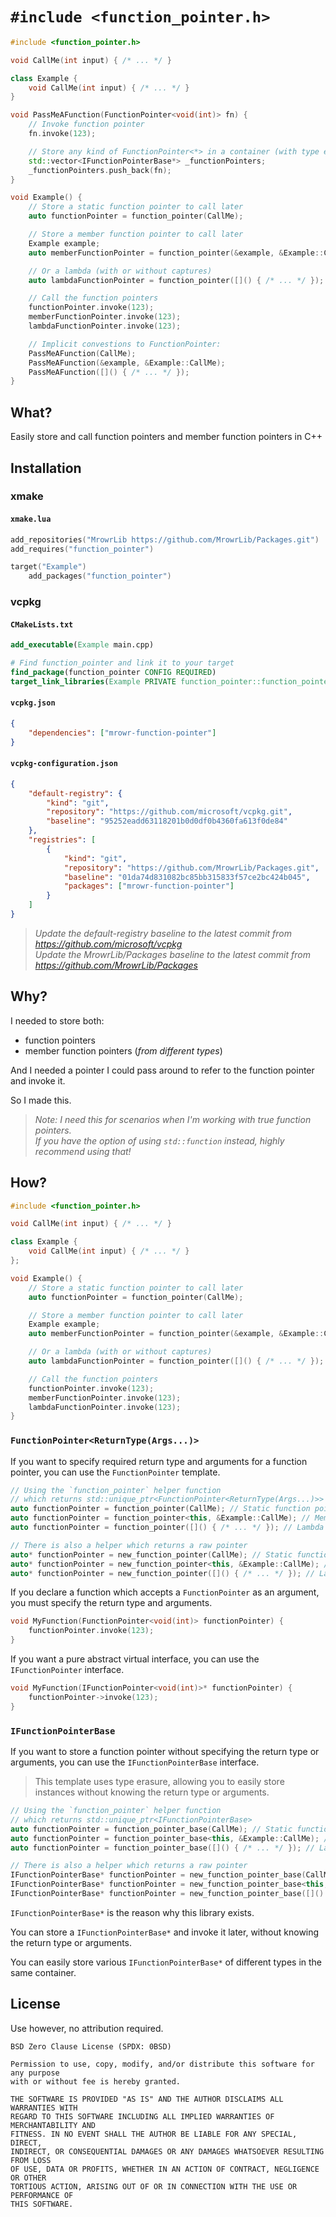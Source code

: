 # `#include <function_pointer.h>`

```cpp
#include <function_pointer.h>

void CallMe(int input) { /* ... */ }

class Example {
    void CallMe(int input) { /* ... */ }    
}

void PassMeAFunction(FunctionPointer<void(int)> fn) {
    // Invoke function pointer
    fn.invoke(123);

    // Store any kind of FunctionPointer<*> in a container (with type erasure)
    std::vector<IFunctionPointerBase*> _functionPointers;
    _functionPointers.push_back(fn);
}

void Example() {
    // Store a static function pointer to call later
    auto functionPointer = function_pointer(CallMe);

    // Store a member function pointer to call later
    Example example;
    auto memberFunctionPointer = function_pointer(&example, &Example::CallMe);

    // Or a lambda (with or without captures)
    auto lambdaFunctionPointer = function_pointer([]() { /* ... */ });

    // Call the function pointers
    functionPointer.invoke(123);
    memberFunctionPointer.invoke(123);
    lambdaFunctionPointer.invoke(123);

    // Implicit convestions to FunctionPointer:
    PassMeAFunction(CallMe);
    PassMeAFunction(&example, &Example::CallMe);
    PassMeAFunction([]() { /* ... */ });
}
```

## What?

Easily store and call function pointers and member function pointers in C++

## Installation

### xmake

#### `xmake.lua`

```lua
add_repositories("MrowrLib https://github.com/MrowrLib/Packages.git")
add_requires("function_pointer")

target("Example")
    add_packages("function_pointer")
```

### vcpkg

#### `CMakeLists.txt`

```cmake
add_executable(Example main.cpp)

# Find function_pointer and link it to your target
find_package(function_pointer CONFIG REQUIRED)
target_link_libraries(Example PRIVATE function_pointer::function_pointer)
```

#### `vcpkg.json`

```json
{
    "dependencies": ["mrowr-function-pointer"]
}
```

#### `vcpkg-configuration.json`

```json
{
    "default-registry": {
        "kind": "git",
        "repository": "https://github.com/microsoft/vcpkg.git",
        "baseline": "95252eadd63118201b0d0df0b4360fa613f0de84"
    },
    "registries": [
        {
            "kind": "git",
            "repository": "https://github.com/MrowrLib/Packages.git",
            "baseline": "01da74d831082bc85bb315833f57ce2bc424b045",
            "packages": ["mrowr-function-pointer"]
        }
    ]
}
```

> _Update the default-registry baseline to the latest commit from https://github.com/microsoft/vcpkg_  
> _Update the MrowrLib/Packages baseline to the latest commit from https://github.com/MrowrLib/Packages_

## Why?

I needed to store both:
- function pointers
- member function pointers (_from different types_)

And I needed a pointer I could pass around to refer to the function pointer and invoke it.

So I made this.

> _Note: I need this for scenarios when I'm working with true function pointers._  
> _If you have the option of using `std::function` instead, highly recommend using that!_

## How?

```cpp
#include <function_pointer.h>

void CallMe(int input) { /* ... */ }

class Example {
    void CallMe(int input) { /* ... */ }    
};

void Example() {
    // Store a static function pointer to call later
    auto functionPointer = function_pointer(CallMe);

    // Store a member function pointer to call later
    Example example;
    auto memberFunctionPointer = function_pointer(&example, &Example::CallMe);

    // Or a lambda (with or without captures)
    auto lambdaFunctionPointer = function_pointer([]() { /* ... */ });

    // Call the function pointers
    functionPointer.invoke(123);
    memberFunctionPointer.invoke(123);
    lambdaFunctionPointer.invoke(123);
}
```

### `FunctionPointer<ReturnType(Args...)>`

If you want to specify required return type and arguments for a function pointer, you can use the `FunctionPointer` template.

```cpp
// Using the `function_pointer` helper function
// which returns std::unique_ptr<FunctionPointer<ReturnType(Args...)>>
auto functionPointer = function_pointer(CallMe); // Static function pointer
auto functionPointer = function_pointer<this, &Example::CallMe); // Member function pointer
auto functionPointer = function_pointer([]() { /* ... */ }); // Lambda or std::function

// There is also a helper which returns a raw pointer
auto* functionPointer = new_function_pointer(CallMe); // Static function pointer
auto* functionPointer = new_function_pointer<this, &Example::CallMe); // Member function pointer
auto* functionPointer = new_function_pointer([]() { /* ... */ }); // Lambda or std::function
```

If you declare a function which accepts a `FunctionPointer` as an argument, you must specify the return type and arguments.

```cpp
void MyFunction(FunctionPointer<void(int)> functionPointer) {
    functionPointer.invoke(123);
}
```

If you want a pure abstract virtual interface, you can use the `IFunctionPointer` interface.

```cpp
void MyFunction(IFunctionPointer<void(int)>* functionPointer) {
    functionPointer->invoke(123);
}
```

### `IFunctionPointerBase`

If you want to store a function pointer without specifying the return type or arguments, you can use the `IFunctionPointerBase` interface.

> This template uses type erasure, allowing you to easily store instances without knowing the return type or arguments.

```cpp
// Using the `function_pointer` helper function
// which returns std::unique_ptr<IFunctionPointerBase>
auto functionPointer = function_pointer_base(CallMe); // Static function pointer
auto functionPointer = function_pointer_base<this, &Example::CallMe); // Member function pointer
auto functionPointer = function_pointer_base([]() { /* ... */ }); // Lambda or std::function

// There is also a helper which returns a raw pointer
IFunctionPointerBase* functionPointer = new_function_pointer_base(CallMe); // Static function pointer
IFunctionPointerBase* functionPointer = new_function_pointer_base<this, &Example::CallMe); // Member function pointer
IFunctionPointerBase* functionPointer = new_function_pointer_base([]() { /* ... */ }); // Lambda or std::function
```

`IFunctionPointerBase*` is the reason why this library exists.

You can store a `IFunctionPointerBase*` and invoke it later, without knowing the return type or arguments.

You can easily store various `IFunctionPointerBase*` of different types in the same container.

## License

Use however, no attribution required.

```
BSD Zero Clause License (SPDX: 0BSD)

Permission to use, copy, modify, and/or distribute this software for any purpose
with or without fee is hereby granted.

THE SOFTWARE IS PROVIDED "AS IS" AND THE AUTHOR DISCLAIMS ALL WARRANTIES WITH
REGARD TO THIS SOFTWARE INCLUDING ALL IMPLIED WARRANTIES OF MERCHANTABILITY AND
FITNESS. IN NO EVENT SHALL THE AUTHOR BE LIABLE FOR ANY SPECIAL, DIRECT,
INDIRECT, OR CONSEQUENTIAL DAMAGES OR ANY DAMAGES WHATSOEVER RESULTING FROM LOSS
OF USE, DATA OR PROFITS, WHETHER IN AN ACTION OF CONTRACT, NEGLIGENCE OR OTHER
TORTIOUS ACTION, ARISING OUT OF OR IN CONNECTION WITH THE USE OR PERFORMANCE OF
THIS SOFTWARE.
```
